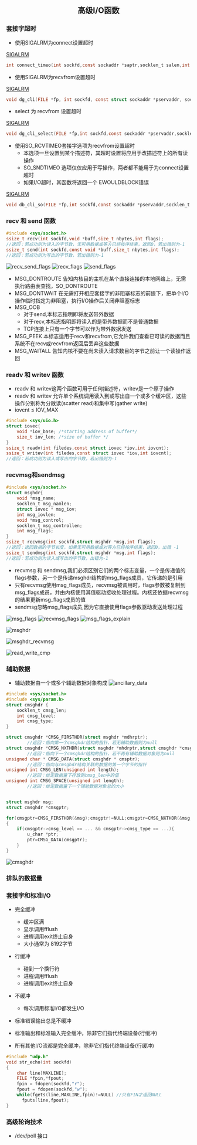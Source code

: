 ## <center>高级I/O函数</center>

### 套接字超时
* 使用SIGALRM为connect设置超时

[SIGALRM](../util.c)

```c
int connect_timeo(int sockfd,const sockaddr *saptr,socklen_t salen,int nsec)
```

* 使用SIGALRM为recvfrom设置超时

[SIGALRM](../util.c)

```c
void dg_cli(FILE *fp, int sockfd, const struct sockaddr *pservaddr, socklen_t servlen)
```

* select 为 recvfrom 设置超时

[SIGALRM](../util.c)

```c
void dg_cli_select(FILE *fp,int sockfd,const sockaddr *pservaddr,socklen_t servlen)
```

* 使用SO_RCVTIMEO套接字选项为recvfrom设置超时
  - 本选项一旦设置到某个描述符，其超时设置将应用于改描述符上的所有读操作
  - SO_SNDTIMEO 选项仅仅应用于写操作，两者都不能用于为connect设置超时
  - 如果I/O超时，其函数将返回一个 EWOULDBLOCK错误

[SIGALRM](../util.c)

```c
void db_cli_so(FILE *fp,int sockfd,const sockaddr *pservaddr,socklen_t servlen)
```

### recv 和 send 函数
```c
#include <sys/socket.h>
ssize_t recv(int sockfd,void *buff,size_t nbytes,int flags);
//返回：若成功则为读入的字节数，无可用数据或等方已经按序结束，返回0，若出错则为-1
ssize_t send(int sockfd,const void *buff,size_t nbytes,int flags);
//返回：若成功则为写出的字节数，若出错则为-1
```
![recv_send_flags](../../image/recv_send_flags.png)
![recv_flags](../../image/recv_flags.png)
![send_flags](../../image/send_flags.png)
* MSG_DONTROUTE 告知内核目的主机在某个直接连接的本地网络上，无需执行路由表查找，SO_DONTROUTE
* MSG_DONTWAIT 在无需打开相应套接字的非阻塞标志的前提下，把单个I/O操作临时指定为非阻塞，执行I/O操作后关闭非阻塞标志
* MSG_OOB
  - 对于send,本标志指明即将发送带外数据
  - 对于recv,本标志指明即将读入的是带外数据而不是普通数据
  - TCP连接上只有一个字节可以作为带外数据发送
* MSG_PEEK 本标志适用于recv和recvfrom,它允许我们查看已可读的数据而且系统不在recv或recvfrom返回后丢弃这些数据
* MSG_WAITALL 告知内核不要在尚未读入请求数目的字节之前让一个读操作返回

### readv 和 writev 函数
* readv 和 writev这两个函数可用于任何描述符，writev是一个原子操作
* readv 和 writev 允许单个系统调用读入到或写出自一个或多个缓冲区，这些操作分别称为分散读(scatter read)和集中写(gather write)
* iovcnt ≤ IOV_MAX
```c
#include <sys/uio.h>
struct iovec{
    void *iov_base; /*starting address of buffer*/
    size_t iov_len; /*size of buffer */
}
ssize_t readv(int filedes,const struct iovec *iov,int iovcnt);
ssize_t writev(int filedes,const struct iovec *iov,int iovcnt);
//返回：若成功则为读入或写出的字节数，若出错则为-1
```

### recvmsg和sendmsg

```c
#include <sys/socket.h>
struct msghdr{
    void *msg_name;
    socklen_t msg_namlen;
    struct iovec * msg_iov;
    int msg_iovlen;
    void *msg_control;
    socklen_t msg_controllen;
    int msg_flags;
}
ssize_t recvmsg(int sockfd,struct msghdr *msg,int flags);
//返回：返回数据的字节长度，如果无可用数据或对等方已经按序结束，返回0，出错 -1
ssize_t sendmsg(int sockfd,struct msghdr *msg,int flags);
//返回：若成功则为读入或写出的字节数，出错为-1
```

* recvmsg 和 sendmsg,我们必须区别它们的两个标志变量，一个是传递值的flags参数，另一个是传递msghdr结构的msg_flags成员，它传递的是引用
* 只有recvmsg使用msg_flags成员，recvmsg被调用时，flags参数被复制到msg_flags成员，并由内核使用其值驱动接收处理过程。内核还依据recvmsg的结果更新msg_flags成员的值
* sendmsg忽略msg_flags成员,因为它直接使用flags参数驱动发送处理过程

![msg_flags](../../image/msg_flags.png)
![recvmsg_flags](../../image/recvmsg_flags.png)
![msg_flags_explain](../../image/msg_flags_explain.png)

![msghdr](../../image/msghdr.png)

![msghdr_recvmsg](../../image/msghdr_recvmsg.png)

![read_write_cmp](../../image/read_write_cmp.png)

### 辅助数据
* 辅助数据由一个或多个辅助数据对象构成
![ancillary_data](../../image/ancillary_data.png)

```c
#include <sys/socket.h>
#include <sys/param.h>
struct cmsghdr {
    socklen_t cmsg_len;
    int cmsg_level;
    int cmsg_type;
}

struct cmsghdr *CMSG_FIRSTHDR(struct msghdr *mdhrptr);
        //返回：指向第一个cmsghdr结构的指针，若无辅助数据则为null
struct cmsghdr *CMSG_NXTHDR(struct msghdr *mhdrptr,struct cmsghdr *cmsgptr);
        //返回：指向下一个cmsghdr结构的指针，若不再有辅助数据对象则为null
unsigned char * CMSG_DATA(struct cmsghdr * cmsptr);
        //返回：指向与cmsghdr结构关联的数据的第一个字节的指针
unsigned int CMSG_LEN(unsigned int length);
        //返回：给定数据量下存放到cmsg_len中的值
unsigned int CMSG_SPACE(unsigned int length);
        //返回：给定数据量下一个辅助数据对象总的大小


struct msghdr msg;
struct cmsghdr *cmsgptr;

for(cmsgptr=CMSG_FIRSTHDR(&msg);cmsgptr!=NULL;cmsgptr=CMSG_NXTHDR(&msg,cmsgptr))
{
    if(cmsgptr->cmsg_level == ... && cmsgptr->cmsg_type == ...){
        u_char *ptr;
        ptr=CMSG_DATA(cmsgptr);
    }
}
```

![cmsghdr](../../image/cmsghdr.png)

### 排队的数据量

### 套接字和标准I/O
* 完全缓冲
  - 缓冲区满
  - 显示调用fflush
  - 进程调用exit终止自身
  - 大小通常为 8192字节
* 行缓冲
  - 碰到一个换行符
  - 进程调用fflush
  - 进程调用exit终止自身
* 不缓冲
  - 每次调用标准I/O都发生I/O

* 标准错误输出总是不缓冲
* 标准输出和标准输入完全缓冲，除非它们指代终端设备(行缓冲)
* 所有其他I/O流都是完全缓冲，除非它们指代终端设备(行缓冲)
```c
#include "udp.h"
void str_echo(int sockfd)
{
    char line[MAXLINE];
    FILE *fpin,*fpout;
    fpin = fdopen(sockfd,"r");
    fpout = fdopen(sockfd,"w");
    while(fgets(line,MAXLINE,fpin)!=NULL) //只有FIN才返回NULL
      fputs(line,fpout);
}
```

### 高级轮询技术

* /dev/poll 接口